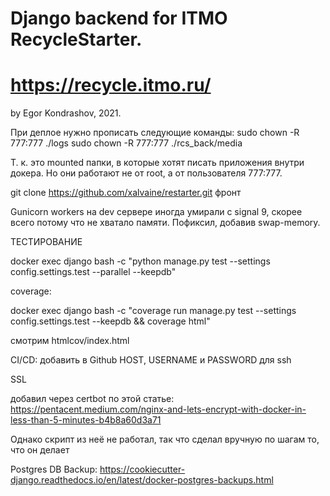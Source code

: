 # Django backend for ITMO RecycleStarter.
# https://recycle.itmo.ru/
by Egor Kondrashov, 2021.

При деплое нужно прописать следующие команды:
sudo chown -R 777:777 ./logs
sudo chown -R 777:777 ./rcs_back/media

Т. к. это mounted папки, в которые хотят писать приложения внутри докера.
Но они работают не от root, а от пользователя 777:777.

git clone https://github.com/xalvaine/restarter.git
фронт

Gunicorn workers на dev сервере иногда умирали с signal 9, скорее всего
потому что не хватало памяти. Пофиксил, добавив swap-memory.


ТЕСТИРОВАНИЕ


docker exec django bash -c "python manage.py test --settings config.settings.test --parallel --keepdb"


coverage:

docker exec django bash -c "coverage run manage.py test --settings config.settings.test --keepdb && coverage html"

смотрим htmlcov/index.html


CI/CD:
добавить в Github HOST, USERNAME и PASSWORD для ssh


SSL

добавил через certbot по этой статье: https://pentacent.medium.com/nginx-and-lets-encrypt-with-docker-in-less-than-5-minutes-b4b8a60d3a71

Однако скрипт из неё не работал, так что сделал вручную по шагам то, что он делает


Postgres DB Backup:
https://cookiecutter-django.readthedocs.io/en/latest/docker-postgres-backups.html
